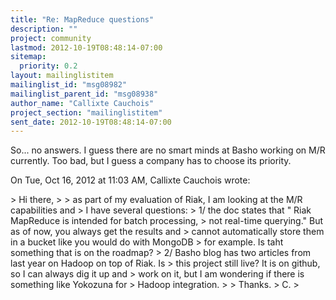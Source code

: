 ```yaml
---
title: "Re: MapReduce questions"
description: ""
project: community
lastmod: 2012-10-19T08:48:14-07:00
sitemap:
  priority: 0.2
layout: mailinglistitem
mailinglist_id: "msg08982"
mailinglist_parent_id: "msg08938"
author_name: "Callixte Cauchois"
project_section: "mailinglistitem"
sent_date: 2012-10-19T08:48:14-07:00
---
```



So... no answers.
I guess there are no smart minds at Basho working on M/R currently. Too
bad, but I guess a company has to choose its priority.

On Tue, Oct 16, 2012 at 11:03 AM, Callixte Cauchois
wrote:

&gt; Hi there,
&gt;
&gt; as part of my evaluation of Riak, I am looking at the M/R capabilities and
&gt; I have several questions:
&gt; 1/ the doc states that " Riak MapReduce is intended for batch processing,
&gt; not real-time querying." But as of now, you always get the results and
&gt; cannot automatically store them in a bucket like you would do with MongoDB
&gt; for example. Is taht something that is on the roadmap?
&gt; 2/ Basho blog has two articles from last year on Hadoop on top of Riak. Is
&gt; this project still live? It is on github, so I can always dig it up and
&gt; work on it, but I am wondering if there is something like Yokozuna for
&gt; Hadoop integration.
&gt;
&gt; Thanks.
&gt; C.
&gt;
